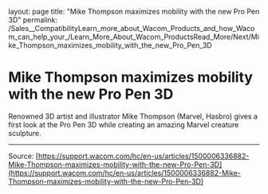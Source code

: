 layout: page
title: "Mike Thompson maximizes mobility with the new Pro Pen 3D"
permalink: /Sales__CompatibilityLearn_more_about_Wacom_Products_and_how_Wacom_can_help_your_/Learn_More_About_Wacom_ProductsRead_More/Next/Mike_Thompson_maximizes_mobility_with_the_new_Pro_Pen_3D

# Mike Thompson maximizes mobility with the new Pro Pen 3D

Renowned 3D artist and illustrator Mike Thompson (Marvel, Hasbro) gives a first look at the Pro Pen 3D while creating an amazing Marvel creature sculpture.

---
Source: [https://support.wacom.com/hc/en-us/articles/1500006336882-Mike-Thompson-maximizes-mobility-with-the-new-Pro-Pen-3D](https://support.wacom.com/hc/en-us/articles/1500006336882-Mike-Thompson-maximizes-mobility-with-the-new-Pro-Pen-3D)
